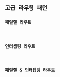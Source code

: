 ## **`고급 라우팅 패턴`**

### **`패럴렐 라우트`**

<br />

### **`인터셉팅 라우트`**

<br />

### **`패럴렐 & 인터셉팅 라우트`**

<br />
